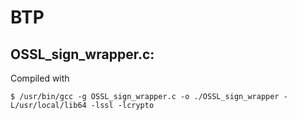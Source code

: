 # BTP
## OSSL_sign_wrapper.c: 
Compiled with 
```
$ /usr/bin/gcc -g OSSL_sign_wrapper.c -o ./OSSL_sign_wrapper -L/usr/local/lib64 -lssl -lcrypto
```
